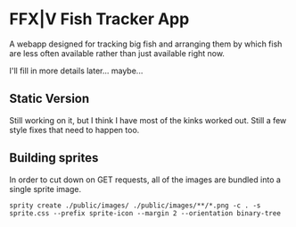# FFX|V Fish Tracker App
A webapp designed for tracking big fish and arranging them by which fish are less often available rather than just available right now.

I'll fill in more details later... maybe...

## Static Version

Still working on it, but I think I have most of the kinks worked out. Still a few style fixes that need to happen too.

## Building sprites
In order to cut down on GET requests, all of the images are bundled into a single sprite image.

```
sprity create ./public/images/ ./public/images/**/*.png -c . -s sprite.css --prefix sprite-icon --margin 2 --orientation binary-tree
```
